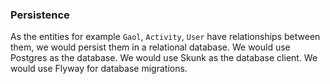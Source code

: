 ### Persistence
As the entities for example `Gaol`, `Activity`, `User` have relationships between them, we would persist them in a relational database.
We would use Postgres as the database. We would use Skunk as the database client.
We would use Flyway for database migrations.